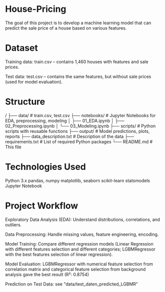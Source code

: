 # House-Pricing
The goal of this project is to develop a machine learning model that can predict the sale price of a house based on various features.

# Dataset

Training data: train.csv – contains 1,460 houses with features and sale prices.

Test data: test.csv – contains the same features, but without sale prices (used for model evaluation).

# Structure

/
├── data/                # train.csv, test.csv
├── notebooks/           # Jupyter Notebooks for EDA, preprocessing, modeling
│   ├── 01_EDA.ipynb
│   ├── 02_Preprocessing.ipynb
│   └── 03_Modeling.ipynb
├── scripts/             # Python scripts with reusable functions
├── output/              # Model predictions, plots, reports
├── data_description.txt # Description of the data
├── requirements.txt     # List of required Python packages
└── README.md            # This file

# Technologies Used
Python 3.x
pandas, numpy
matplotlib, seaborn
scikit-learn
statsmodels
Jupyter Notebook


# Project Workflow

Exploratory Data Analysis (EDA): Understand distributions, correlations, and outliers.

Data Preprocessing: Handle missing values, feature engineering, encoding.

Model Training: Compare different regression models (Linear Regression with different features selection and different categories; LGBMRegressor with the best features selection of linear regression).

Model Evaluation: LGBMRegressor with numerical feature selection from correlation matrix and categorical feature selection from background analysis gave the best result (R²: 0.8754)

Prediction on Test Data: see "data/test_daten_predicted_LGBMR"